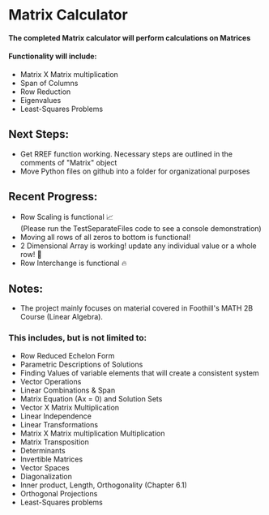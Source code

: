 # Matrix Calculator
#### The completed Matrix calculator will perform calculations on Matrices
#### Functionality will include:
  - Matrix X Matrix multiplication
  - Span of Columns
  - Row Reduction
  - Eigenvalues
  - Least-Squares Problems

## Next Steps:
- Get RREF function working. Necessary steps are outlined in the comments of "Matrix" object
- Move Python files on github into a folder for organizational purposes

## Recent Progress:
- Row Scaling is functional :chart_with_upwards_trend:  
  (Please run the TestSeparateFiles code to see a console demonstration)
- Moving all rows of all zeros to bottom is functional! 
- 2 Dimensional Array is working! update any individual value or a whole row! :speech_balloon:
- Row Interchange is functional :fire:


## Notes:
- The project mainly focuses on material covered in Foothill's MATH 2B Course (Linear Algebra).
### This includes, but is not limited to:
 - Row Reduced Echelon Form
  - Parametric Descriptions of Solutions
  - Finding Values of variable elements that will create a consistent system
  - Vector Operations
  - Linear Combinations & Span
  - Matrix Equation (Ax = 0) and Solution Sets
  - Vector X Matrix Multiplication
  - Linear Independence
  - Linear Transformations
  - Matrix X Matrix multiplication Multiplication
  - Matrix Transposition
  - Determinants
  - Invertible Matrices
  - Vector Spaces
  - Diagonalization
  - Inner product, Length, Orthogonality (Chapter 6.1)
  - Orthogonal Projections
  - Least-Squares problems
  
